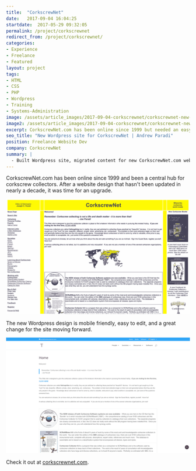 ```yaml
---
title:  "CorkscrewNet"
date:   2017-09-04 16:04:25
startdate:  2017-05-29 09:32:05
permalink: /project/corkscrewnet
redirect_from: /project/corkscrewnet/
categories:
- Experience
- Freelance
- Featured
layout: project
tags:
- HTML
- CSS
- PHP
- Wordpress
- Training
- Systems-Administration
image: /assets/article_images/2017-09-04-corkscrewnet/corkscrewnet-new-2000c.png
image2: /assets/article_images/2017-09-04-corkscrewnet/corkscrewnet-new-1000c.png
excerpt: CorkscrewNet.com has been online since 1999 but needed an easy to edit, new Wordpress website.
seo_title: "New Wordpress site for CorkscrewNet | Andrew Paradi"
position: Freelance Website Dev
company: CorkscrewNet
summary: |
  - Built Wordpress site, migrated content for new CorkscrewNet.com website
---
```


CorkscrewNet.com has been online since 1999 and been a central hub for corkscrew collectors. After a website design that hasn't been updated in nearly a decade, it was time for an upgrade.

![Old CorkscrewNet.com website 1999-2017.](/assets/article_images/2017-09-04-corkscrewnet/corkscrewnet-old-1500c.png)

The new Wordpress design is mobile friendly, easy to edit, and a great change for the site moving forward.

![New CorkscrewNet.com website.](/assets/article_images/2017-09-04-corkscrewnet/corkscrewnet-new-2000c.png)

Check it out at <a href="http://corkscrewnet.com/" target="_blank">corkscrewnet.com</a>.
